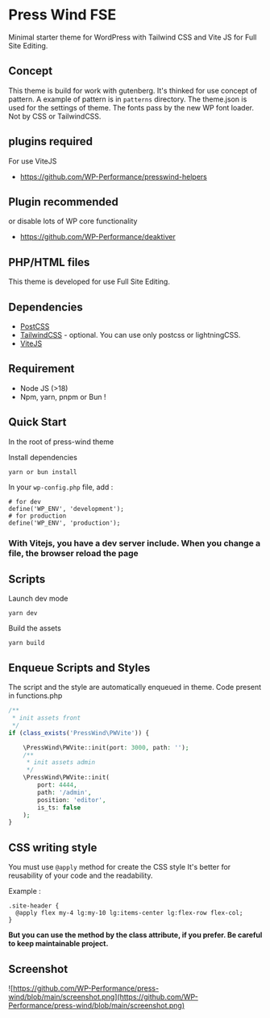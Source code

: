 # Press Wind FSE

Minimal starter theme for WordPress with Tailwind CSS and Vite JS for Full
Site Editing.

## Concept

This theme is build for work with gutenberg.
It's thinked for use concept of pattern.
A example of pattern is in ```patterns``` directory.
The theme.json is used for the settings of theme.
The fonts pass by the new WP font loader. Not by CSS or TailwindCSS.

## plugins required

For use ViteJS

- <https://github.com/WP-Performance/presswind-helpers>

## Plugin recommended

or disable lots of WP core functionality

- <https://github.com/WP-Performance/deaktiver>

## PHP/HTML files

This theme is developed for use Full Site Editing.

## Dependencies

- [PostCSS](https://postcss.org/)
- [TailwindCSS](https://tailwindcss.com/) - optional. You can use only postcss or lightningCSS.
- [ViteJS](https://vitejs.dev/)

## Requirement

- Node JS (>18)
- Npm, yarn, pnpm or Bun !

## Quick Start

In the root of press-wind theme

Install dependencies

```
yarn or bun install
```

In your ```wp-config.php``` file, add :

```
# for dev
define('WP_ENV', 'development');
# for production
define('WP_ENV', 'production');
```

### With Vitejs, you have a dev server include. When you change a file, the browser reload the page

## Scripts

Launch dev mode

```
yarn dev
```

Build the assets

```
yarn build
```

## Enqueue Scripts and Styles

The script and the style are automatically enqueued in theme.
Code present in functions.php

```php
/**
 * init assets front
 */
if (class_exists('PressWind\PWVite')) {

    \PressWind\PWVite::init(port: 3000, path: '');
    /**
     * init assets admin
     */
    \PressWind\PWVite::init(
        port: 4444,
        path: '/admin',
        position: 'editor',
        is_ts: false
    );
}
```

## CSS writing style

You must use ```@apply``` method for create the CSS style
It's better for reusability of your code and the readability.

Example :

```
.site-header {
  @apply flex my-4 lg:my-10 lg:items-center lg:flex-row flex-col;
}
```

**But you can use the method by the class attribute, if you prefer. Be careful
to keep maintainable project.**

## Screenshot

![https://github.com/WP-Performance/press-wind/blob/main/screenshot.png](https://github.com/WP-Performance/press-wind/blob/main/screenshot.png)
